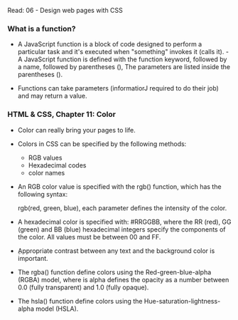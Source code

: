 Read: 06 - Design web pages with CSS

### What is a function?

- A JavaScript function is a block of code designed to perform a particular task and it's executed when "something" invokes it (calls it).
-A JavaScript function is defined with the function keyword, followed by a name, followed by parentheses (), The parameters are listed inside the parentheses ().

- Functions can take parameters (informatiorJ required to do their job) and may return a value. 

###  HTML & CSS, Chapter 11: Color

- Color can really bring your pages to life.

- Colors in CSS can be specified by the following methods:
  - RGB values
  - Hexadecimal codes
  - color names

- An RGB color value is specified with the rgb() function, which has the following syntax:

  rgb(red, green, blue), each parameter defines the intensity of the color.

- A hexadecimal color is specified with: #RRGGBB, where the RR (red), GG (green) and BB (blue) hexadecimal integers specify the components of the color. All values must be between 00 and FF.

- ِAppropriate contrast between any text and the background color is important.

- The rgba() function define colors using the Red-green-blue-alpha (RGBA) model, where is alpha defines the opacity as a number between 0.0 (fully transparent) and 1.0 (fully opaque).

- The hsla() function define colors using the Hue-saturation-lightness-alpha model (HSLA).
